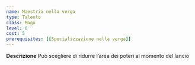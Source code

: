 ```yaml
---
name: Maestria nella verga
type: Talento
class: Mago
level: 6
cost: 5
prerequisites: [[Specializzazione nella verga]]
---
```


**Descrizione**
Può scegliere di ridurre l’area dei poteri al momento del lancio